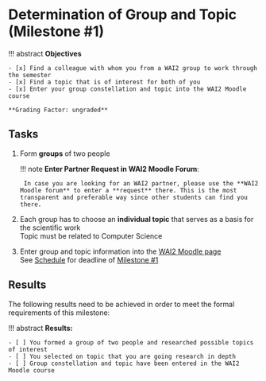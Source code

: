 # Determination of Group and Topic (Milestone #1)

!!! abstract
    **Objectives**

    - [x] Find a colleague with whom you from a WAI2 group to work through the semester
    - [x] Find a topic that is of interest for both of you
    - [x] Enter your group constellation and topic into the WAI2 Moodle course

    **Grading Factor: ungraded**


## Tasks

1. Form **groups** of two people
     
    !!! note
        **Enter Partner Request in WAI2 Moodle Forum**: 
        
        In case you are looking for an WAI2 partner, please use the **WAI2 Moodle forum** to enter a **request** there. This is the most transparent and preferable way since other students can find you there. 

2. Each group has to choose an **individual topic** that serves as a basis for the scientific work  
    Topic must be related to Computer Science
3. Enter group and topic information into the [WAI2 Moodle page](https://lernen.h-da.de/course/view.php?id=8565)  
    See [Schedule](schedule.md) for deadline of [Milestone #1](milestone1.md)




## Results

The following results need to be achieved in order to meet the formal requirements of this milestone:

!!! abstract
    __Results:__

    - [ ] You formed a group of two people and researched possible topics of interest
    - [ ] You selected on topic that you are going research in depth
    - [ ] Group constellation and topic have been entered in the WAI2 Moodle course